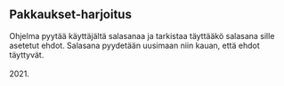 ## Pakkaukset-harjoitus

Ohjelma pyytää käyttäjältä salasanaa ja tarkistaa täyttääkö salasana sille asetetut ehdot. Salasana pyydetään uusimaan niin kauan, että ehdot täyttyvät.
<br/>
<br/>
2021.